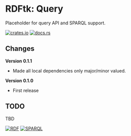 # RDFtk: Query

Placeholder for query API and SPARQL support.

[![crates.io](https://img.shields.io/crates/v/rdftk_query.svg)](https://crates.io/crates/rdftk_query)
[![docs.rs](https://docs.rs/rdftk_query/badge.svg)](https://docs.rs/rdftk_query)

## Changes

**Version 0.1.1**

* Made all local dependencies only major/minor valued.

**Version 0.1.0**

* First release

## TODO

TBD 

[![RDF](https://www.w3.org/Icons/SW/Buttons/sw-rdf-blue.png)](http://www.w3.org/2001/sw/wiki/RDF)
[![SPARQL](https://www.w3.org/Icons/SW/Buttons/sw-sparql-blue.png)](http://www.w3.org/2001/sw/wiki/SPARQL/)
